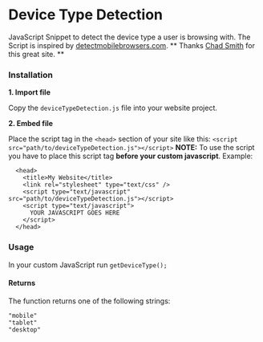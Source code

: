 # Device Type Detection

JavaScript Snippet to detect the device type a user is browsing with.
The Script is inspired by [detectmobilebrowsers.com].
** Thanks [Chad Smith] for this great site. **

### Installation

**1. Import file** 

Copy the
``` deviceTypeDetection.js ```
file into your website project. 

**2. Embed file**

Place the script tag in the ``` <head> ``` section of your site like this:
``` <script src="path/to/deviceTypeDetection.js"></script> ```
**NOTE:** To use the script you have to place this script tag
**before your custom javascript**.
Example:

```
  <head>
    <title>My Website</title>
    <link rel="stylesheet" type="text/css" />
    <script type="text/javascript" src="path/to/deviceTypeDetection.js"></script>
    <script type="text/javascript">
      YOUR JAVASCRIPT GOES HERE
    </script>
  </head>
```

### Usage

In your custom JavaScript run
``` getDeviceType(); ```

#### Returns

The function returns one of the following strings:

```
"mobile"
"tablet"
"desktop"
```

[//]: # (These are reference links used in the body of this note and get stripped out when the markdown processor does it's job. There is no need to format nicely because it shouldn't be seen. Thanks SO - http://stackoverflow.com/questions/4823468/store-comments-in-markdown-syntax)


[detectmobilebrowsers.com]: <http://detectmobilebrowsers.com/>
[Chad Smith]: <http://twitter.com/chadsmith>
